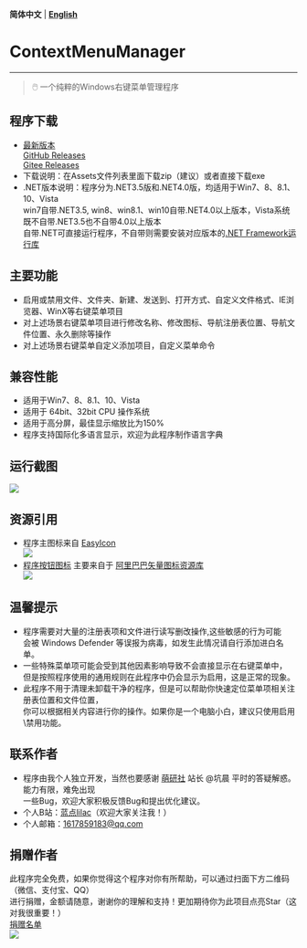 **简体中文** | **[English](README-en.md)**
# ContextMenuManager
------
> 🖱️ 一个纯粹的Windows右键菜单管理程序

## 程序下载
* [最新版本][Latest]<br>
  [GitHub Releases][GitHub Releases]<br>
  [Gitee Releases][Gitee Releases]<br>
* 下载说明：在Assets文件列表里面下载zip（建议）或者直接下载exe
* .NET版本说明：程序分为.NET3.5版和.NET4.0版，均适用于Win7、8、8.1、10、Vista<br>
  win7自带.NET3.5, win8、win8.1、win10自带.NET4.0以上版本，Vista系统既不自带.NET3.5也不自带4.0以上版本<br>
  自带.NET可直接运行程序，不自带则需要安装对应版本的[.NET Framework运行库][.NET Framework]

## 主要功能
* 启用或禁用文件、文件夹、新建、发送到、打开方式、自定义文件格式、IE浏览器、WinX等右键菜单项目
* 对上述场景右键菜单项目进行修改名称、修改图标、导航注册表位置、导航文件位置、永久删除等操作
* 对上述场景右键菜单自定义添加项目，自定义菜单命令

## 兼容性能
* 适用于Win7、8、8.1、10、Vista
* 适用于 64bit、32bit CPU 操作系统
* 适用于高分屏，最佳显示缩放比为150%
* 程序支持国际化多语言显示，欢迎为此程序制作语言字典

## 运行截图
![](Screenshot/Screenshot.png)

## 资源引用
* 程序主图标来自 [EasyIcon][EasyIcon]<br>![][AppIcon]
* [程序按钮图标][AppImage] 主要来自于 [阿里巴巴矢量图标资源库][IconFont]<br>![](Screenshot/AppImage.png)

## 温馨提示
* 程序需要对大量的注册表项和文件进行读写删改操作,这些敏感的行为可能<br>会被 Windows Defender 等误报为病毒，如发生此情况请自行添加进白名单。
* 一些特殊菜单项可能会受到其他因素影响导致不会直接显示在右键菜单中，<br>但是按照程序使用的通用规则在此程序中仍会显示为启用，这是正常的现象。
* 此程序不用于清理未卸载干净的程序，但是可以帮助你快速定位菜单项相关注册表位置和文件位置，<br>你可以根据相关内容进行你的操作。如果你是一个电脑小白，建议只使用启用\禁用功能。

## 联系作者
* 程序由我个人独立开发，当然也要感谢 [萌研社][PcMoe] 站长 @坑晨 平时的答疑解惑。能力有限，难免出现<br>
一些Bug，欢迎大家积极反馈Bug和提出优化建议。
* 个人B站：[蓝点lilac][Bilibili]（欢迎大家关注我！）
* 个人邮箱：1617859183@qq.com

## 捐赠作者
此程序完全免费，如果你觉得这个程序对你有所帮助，可以通过扫面下方二维码（微信、支付宝、QQ）<br>进行捐赠，金额请随意，谢谢你的理解和支持！更加期待你为此项目点亮Star（这对我很重要！）<br>[捐赠名单](Donate.md)<br>![][Donate]

  [Latest]: https://github.com/BluePointLilac/ContextMenuManager/releases/latest
  [GitHub Releases]: https://github.com/BluePointLilac/ContextMenuManager/releases
  [Gitee Releases]: https://gitee.com/BluePointLilac/ContextMenuManager/releases
  [.NET Framework]:https://dotnet.microsoft.com/download/dotnet-framework
  [EasyIcon]: https://www.easyicon.net/1208132-mouse_icon.html
  [AppIcon]: ContextMenuManager/Properties/AppIcon.ico
  [AppImage]: ContextMenuManager/Properties/Resources/Images
  [IconFont]: https://www.iconfont.cn
  [PcMoe]: http://www.pcmoe.net
  [Bilibili]: https://space.bilibili.com/34492771
  [Donate]: ContextMenuManager/Properties/Resources/Images/Donate.png